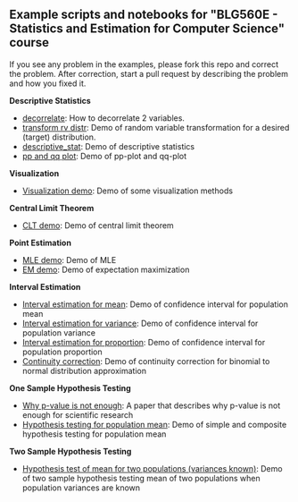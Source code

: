 ## Example scripts and notebooks for "BLG560E - Statistics and Estimation for Computer Science" course

If you see any problem in the examples, please fork this repo and correct the problem. After correction, start a pull request by describing the problem and how you fixed it.

**Descriptive Statistics**

- [decorrelate](descriptive_statistics/decorrelation.ipynb): How to decorrelate 2 variables.
- [transform rv distr](descriptive_statistics/rv_transform.ipynb): Demo of random variable transformation for a desired (target) distribution.
- [descriptive_stat](descriptive_statistics/descriptive_stat.ipynb): Demo of descriptive statistics
- [pp and qq plot](descriptive_statistics/pp_qq_plot.ipynb): Demo of pp-plot and qq-plot

**Visualization**

- [Visualization demo](visualization/visualization_demo.ipynb): Demo of some visualization methods

**Central Limit Theorem**

- [CLT demo](central_limit_theorem/clt_demo.ipynb): Demo of central limit theorem

**Point Estimation**

- [MLE demo](point_estimation/mle_estimation.ipynb): Demo of MLE
- [EM demo](point_estimation/em_coin.ipynb): Demo of expectation maximization

**Interval Estimation**

- [Interval estimation for mean](interval_estimation/mean_interval_estimation.ipynb): Demo of confidence interval for population mean
- [Interval estimation for variance](interval_estimation/variance_interval_estimation.ipynb): Demo of confidence interval for population variance
- [Interval estimation for proportion](interval_estimation/proportion_interval_estimation.ipynb): Demo of confidence interval for population proportion
- [Continuity correction](interval_estimation/continuity_correction.ipynb): Demo of continuity correction for binomial to normal distribution approximation

**One Sample Hypothesis Testing**

- [Why p-value is not enough](papers/why_p_value_is_not_enough.pdf): A paper that describes why p-value is not enough for scientific research
- [Hypothesis testing for population mean](one_sample_hypothesis_testing/mean_hypo_test.ipynb): Demo of simple and composite hypothesis testing for population mean

**Two Sample Hypothesis Testing**

- [Hypothesis test of mean for two populations (variances known)](two_sample_hypothesis_testing/calculus_course_sections.ipynb): Demo of two sample hypothesis testing mean of two populations when population variances are known

